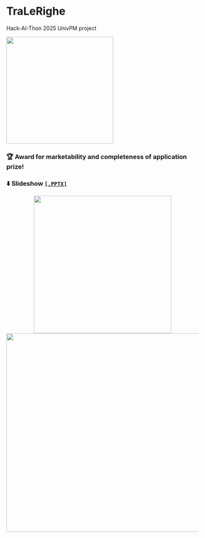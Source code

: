 # TraLeRighe

Hack-AI-Thon 2025 UnivPM project

<img src="https://github.com/user-attachments/assets/f825a1de-c96c-46ad-899c-8cfd4e48c894" width="280rem"></img>

### 🏆 Award for marketability and completeness of application prize!

### ⬇️ Slideshow [`[.PPTX]`](media/TraLeRighe_HackAIthon.pptx)
<p align="center">
  <img src="https://github.com/user-attachments/assets/ff24c6f8-e48f-424d-bdef-62e48d1aae4e" height="360rem"></img>
  <img src="https://github.com/user-attachments/assets/21bbbc58-60d9-401c-9b69-85b169c18e51" height="520rem"></img>
</p>
